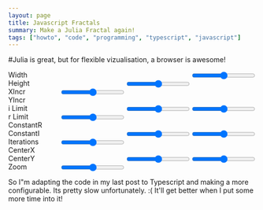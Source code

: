 ```yaml
---
layout: page
title: Javascript Fractals
summary: Make a Julia Fractal again!
tags: ["howto", "code", "programming", "typescript", "javascript"]
---
```


#Julia is great, but for flexible vizualisation, a browser is awesome!

<canvas id="fractal">

<label for="sizeX" > Width</label><input type="range" style="float:right" id="sizeX" /><br>
<label for="sizeY" > Height</label><input type="range" style="float:right" id="sizeY" /><br>
<label for="xIncr" > XIncr</label><input type="range" style="float:right" id="xIncr" /><br>
<label for="yIncr" > YIncr</label><input type="range" style="float:right" id="yIncr" /><br>
<label for="iLimit" > i Limit</label><input type="range" style="float:right" id="iLimit" /><br>
<label for="rLimit" > r Limit</label><input type="range" style="float:right" id="rLimit" /><br>
<label for="constantR" > ConstantR</label><input type="range" style="float:right" id="constantR" /><br>
<label for="constantI" > ConstantI</label><input type="range" style="float:right" id="constantI" /><br>
<label for="iterations" > Iterations</label><input type="range" style="float:right" id="iterations" /><br>
<label for="centerX" > CenterX</label><input type="range" style="float:right" id="centerX" /><br>
<label for="centerY" > CenterY</label><input type="range" style="float:right" id="centerY" /><br>
<label for="zoom" > Zoom</label><input type="range" style="float:right" id="zoom" /><br>


So I"m adapting the code in my last post to Typescript and making a more
configurable. Its pretty slow unfortunately. :(  It'll get better when I put some more time into it!

<script src="/fractal/fractal.js"> </script>

```javascript
function makeInput(id, callbackOnChange, min, max) {
    var el: any = document.getElementById(id)
    if (!el) {
        console.error(id + " doesn't exist")
        return;
    }
    el.addEventListener("change", function(evt) {
        callbackOnChange((<HTMLTextAreaElement> evt.srcElement).value);
        (new Renderer).render();
    })
    el.min = min || "";
    el.max = max || "";
}
function update(id, val){
    var el: any = document.getElementById(id)
    if (!el)
        console.error(id + " doesn't exist")
    else
        el.value = el.val = val;
}

class Complex {
    constructor(public r: number, public i: number) { }
    plusBy(c: Complex) {
        this.r += c.r;
        this.i += c.i;
        return this;
    }
    timesBy(c: Complex) {
        //(a+bi)(c+di)  == (ac-bd) + (ad + bc)i
        var r = this.r * c.r - this.i * c.i;
        var i = this.r * c.i + this.i * c.r;
        this.r = r;
        this.i = i;
        return this;
    }
    squareThenPlus(c) {
        var r = this.r * this.r - this.i * this.i;
        var i = this.r * this.i + this.i * this.r;
        this.r = r + c.r;
        this.i = i + c.i;
        return this;
    }
    abs(c: Complex) { return Math.sqrt(this.r * this.r + this.i * this.i) }
}

function julia(z, c, maxIterations) {
    for (var n = 1; n < maxIterations; n++)
        if (z.squareThenPlus(c).abs() > 16)
            return n - 1
    return maxIterations;
}

function julia2(z: Complex, c: Complex, maxIterations) {
    var zr = z.r;
    var zi = z.i;
    var iterations = 0;

    var zrNext, ziNext;
    while (true) {
        iterations++;
        if (iterations > maxIterations) return maxIterations;
        zrNext = zr * zr - zi * zi + c.r;
        ziNext = 2 * zi * zr + c.i;
        zr = zrNext;
        zi = ziNext;
        if (zr > 4 || zi > 4) return iterations;
    }
    return iterations;
}

//julia set param
var width = 500,
    height = 500,
    iLimit = 1,
    rLimit = 1,
    xIncr = 1,
    yIncr = 1,
    constantR = -.06,
    constantI = .67,
    numBuffered = 10,
    centerX = 0,
    centerY = 0,
    zoom = 1,
    iterations = 100;

makeInput("sizeX", val => { width = +val }, 0, 1000);
makeInput("sizeY", val => { height = +val }, 0, 1000);
makeInput("iLimit", val => { iLimit = +val }, -1.01, 1.01);
makeInput("rLimit", val => { rLimit = +val }, -1.01, 1.01);
makeInput("xIncr", val => { xIncr = +val }, 1, 10);
makeInput("yIncr", val => { yIncr = +val }, 1, 10);
makeInput("constantR", val => { constantR = +val }, -1.01, 1.01);
makeInput("constantI", val => { constantI = +val }, -1.01, 1.01);
makeInput("iterations", val => { iterations = +val }, 0, 500);
makeInput("centerX", val => { centerX = +val }, -1000, 1000);
makeInput("centerY", val => { centerY = +val }, -1000, 1000);
makeInput("zoom", val => { zoom = +val }, .25, 20);

function updateAll(){
    update("sizeX",width);
    update("sizeY",height);
    update("iLimit",iLimit);
    update("rLimit",rLimit);
    update("xIncr",xIncr);
    update("yIncr",yIncr);
    update("constantR",constantR);
    update("constantI",constantI);
    update("iterations",iterations);
    update("centerX",centerX);
    update("centerY",centerY);
    update("zoom",zoom);
}
class Renderer {
    canvas = <HTMLCanvasElement> document.getElementById("fractal");
    ctx = this.canvas.getContext("2d");

    xTor = rLimit * 2 / width;
    yToi = iLimit * 2 / height;

    constructor() {
        updateAll();
        this.canvas.width = width;
        this.canvas.height = height;
        this.canvas.addEventListener("mousedown", this.mousedown.bind(this))
        document.addEventListener("click", this.click.bind(this));
        document.addEventListener("mousemove", this.mousemove.bind(this));
    }

    _zoom(centerX, centerY, zoom, qualityDecr?) {
        qualityDecr = Math.round(qualityDecr || 1);
        this._render(0, 0, -centerX, -centerY, width, height, xIncr * qualityDecr, yIncr * qualityDecr, this.xTor / zoom, this.yToi / zoom)
    }

    startingX = 0;
    startingY = 0;

    dragging = false;
    _mousedown: () => any;
    mousedown(e: MouseEvent) {
        this.dragging = true;
        this.startingX = e.x;
        this.startingY = e.y;
    }

    mousemove(e: MouseEvent) {
        if(this.dragging){
            centerY -= this.startingY - e.y;
            centerX -= this.startingX - e.x;

            this.startingX = e.x;
            this.startingY = e.y;

            this._zoom(centerX, centerY, zoom, 8)

        }
    }

    click(e: MouseEvent) {
        document.removeEventListener("mousemove", this.mousemove);
        document.removeEventListener("click", this.click);
        this.startingX = null;
        this.startingY = null;
        this.dragging = false;
        this.render()
    }

    _render(startX, startY, centerX, centerY, endX, endY, stepX, stepY, xTor, yToi) {
        var iteratingComplex = new Complex(0, 0);
        var constant = new Complex(constantR, constantI);
        for (var x = startX; x < endX; x += stepX)
            for (var y = startY; y < endY; y += stepY) {
                iteratingComplex.r = xTor * ((centerX + x) - width / 2)
                iteratingComplex.i = yToi * ((centerY + y) - height / 2)
                this.ctx.fillStyle = "hsl(" + Math.round(255 * (julia2(iteratingComplex, constant, iterations) / iterations))
                + ", 100%, 50%)";
                this.ctx.fillRect(x, y, stepX, stepY);
            }
    }
    render() {
        console.time("fastRender")
        this._zoom(centerX, centerY, zoom, 8)
        console.timeEnd("fastRender")

        setTimeout(() => {
            console.time("fullRender")
            this._zoom(centerX, centerY, zoom)
            console.timeEnd("fullRender")
        }, 0)
    }
}
function debounce(fn, delay) {
    var timer = null;
    return function() {
        var context = this, args = arguments;
        clearTimeout(timer);
        timer = setTimeout(function() {
            fn.apply(context, args);
        }, delay);
    };
}
(new Renderer).render();




```
